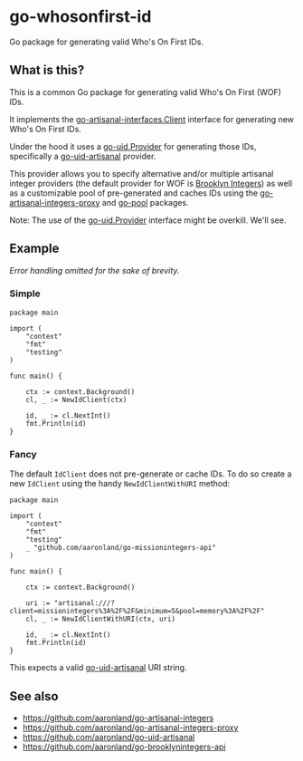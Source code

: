 # go-whosonfirst-id

Go package for generating valid Who's On First IDs.

## What is this?

This is a common Go package for generating valid Who's On First (WOF) IDs.

It implements the [go-artisanal-interfaces.Client](https://github.com/aaronland/go-artisanal-integers#client) interface for generating new Who's On First IDs.

Under the hood it uses a [go-uid.Provider](https://github.com/aaronland/go-uid) for generating those IDs, specifically a [go-uid-artisanal](https://github.com/aaronland/go-uid-artisanal) provider.

This provider allows you to specify alternative and/or multiple artisanal integer providers (the default provider for WOF is [Brooklyn Integers](https://brooklynintegers.com/)) as well as a customizable pool of pre-generated and caches IDs using the [go-artisanal-integers-proxy](https://github.com/aaronland/go-artisanal-integers-proxy) and [go-pool](https://github.com/aaronland?utf8=%E2%9C%93&q=go-pool&type=&language=) packages.

Note: The use of the [go-uid.Provider](https://github.com/aaronland/go-uid) interface might be overkill. We'll see.

## Example

_Error handling omitted for the sake of brevity._

### Simple

```
package main

import (
	"context"
	"fmt"
	"testing"
)

func main() {

	ctx := context.Background()
	cl, _ := NewIdClient(ctx)

	id, _ := cl.NextInt()
	fmt.Println(id)
}
```

### Fancy

The default `IdClient` does not pre-generate or cache IDs. To do so create a new `IdClient` using the handy `NewIdClientWithURI` method:

```
package main

import (
	"context"
	"fmt"
	"testing"
	_ "github.com/aaronland/go-missionintegers-api"	
)

func main() {

	ctx := context.Background()

	uri := "artisanal:///?client=missionintegers%3A%2F%2F&minimum=5&pool=memory%3A%2F%2F"
	cl, _ := NewIdClientWithURI(ctx, uri)

	id, _ := cl.NextInt()
	fmt.Println(id)
}
```

This expects a valid [go-uid-artisanal](https://github.com/aaronland/go-uid-artisanal) URI string.

## See also

* https://github.com/aaronland/go-artisanal-integers
* https://github.com/aaronland/go-artisanal-integers-proxy
* https://github.com/aaronland/go-uid-artisanal
* https://github.com/aaronland/go-brooklynintegers-api